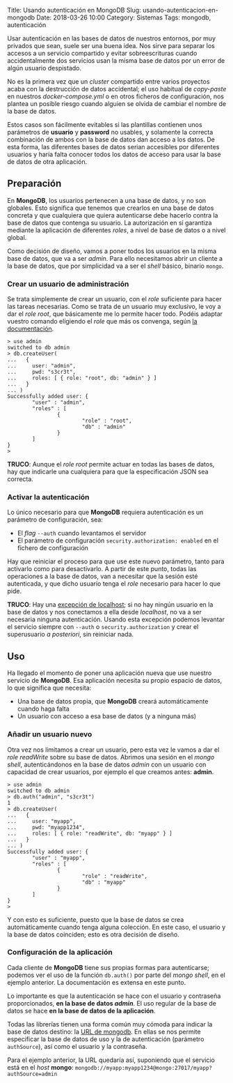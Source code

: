 Title: Usando autenticación en MongoDB
Slug: usando-autenticacion-en-mongodb
Date: 2018-03-26 10:00
Category: Sistemas
Tags: mongodb, autenticación



Usar autenticación en las bases de datos de nuestros entornos, por muy privados que sean, suele ser una buena idea. Nos sirve para separar los accesos a un servicio compartido y evitar sobreescrituras cuando accidentalmente dos servicios usan la misma base de datos por un error de algún usuario despistado.

No es la primera vez que un *cluster* compartido entre varios proyectos acaba con la destrucción de datos accidental; el uso habitual de *copy-paste* en nuestros *docker-compose.yml* o en otros ficheros de configuración, nos plantea un posible riesgo cuando alguien se olvida de cambiar el nombre de la base de datos.

Estos casos son fácilmente evitables si las plantillas contienen unos parámetros de **usuario** y **password** no usables, y solamente la correcta combinación de ambos con la base de datos dan acceso a los datos. De esta forma, las diferentes bases de datos serian accesibles por diferentes usuarios y haría falta conocer todos los datos de acceso para usar la base de datos de otra aplicación.

## Preparación

En **MongoDB**, los usuarios pertenecen a una base de datos, y no son globales. Esto significa que tenemos que crearlos en una base de datos concreta y que cualquiera que quiera autenticarse debe hacerlo contra la base de datos que contenga su usuario. La autorización en sí garantiza mediante la aplicación de diferentes *roles*, a nivel de base de datos o a nivel global.

Como decisión de diseño, vamos a poner todos los usuarios en la misma base de datos, que va a ser *admin*. Para ello necesitamos abrir un cliente a la base de datos, que por simplicidad va a ser el *shell* básico, binario `mongo`.

### Crear un usuario de administración

Se trata simplemente de crear un usuario, con el *role* suficiente para hacer las tareas necesarias. Como se trata de un usuario muy exclusivo, le voy a dar el *role root*, que básicamente me lo permite hacer todo. Podéis adaptar vuestro comando eligiendo el *role* que más os convenga, según [la documentación](https://docs.mongodb.com/manual/reference/built-in-roles/#built-in-roles).
```
> use admin
switched to db admin
> db.createUser(
...   {
...     user: "admin",
...     pwd: "s3cr3t",
...     roles: [ { role: "root", db: "admin" } ]
...   }
... )
Successfully added user: {
        "user" : "admin",
        "roles" : [
                {
                        "role" : "root",
                        "db" : "admin"
                }
        ]
}
>
```

**TRUCO**: Aunque el *role root* permite actuar en todas las bases de datos, hay que indicarle una cualquiera para que la especificación JSON sea correcta.

### Activar la autenticación

Lo único necesario para que **MongoDB** requiera autenticación es un parámetro de configuración, sea:

* El *flag* `--auth` cuando levantamos el servidor
* El parámetro de configuración `security.authorization: enabled` en el fichero de configuración

Hay que reiniciar el proceso para que use este nuevo parámetro, tanto para activarlo como para desactivarlo. A partir de este punto, todas las operaciones a la base de datos, van a necesitar que la sesión esté autenticada, y que dicho usuario tenga el *role* necesario para hacer lo que pide.

**TRUCO**: Hay una [excepción de localhost](https://docs.mongodb.com/manual/core/security-users/#localhost-exception); si no hay ningún usuario en la base de datos y nos conectamos a ella desde *localhost*, no va a ser necesaria ninguna autenticación. Usando esta excepción podemos levantar el servicio siempre con `--auth` o `security.authorization` y crear el superusuario *a posteriori*, sin reiniciar nada.

## Uso

Ha llegado el momento de poner una aplicación nueva que use nuestro servicio de **MongoDB**. Esa aplicación necesita su propio espacio de datos, lo que significa que necesita:

* Una base de datos propia, que **MongoDB** creará automáticamente cuando haga falta
* Un usuario con acceso a esa base de datos (y a ninguna más)

### Añadir un usuario nuevo

Otra vez nos limitamos a crear un usuario, pero esta vez le vamos a dar el *role readWrite* sobre su base de datos. Abrimos una sesión en el *mongo shell*, autenticándonos en la base de datos *admin* con un usuario con capacidad de crear usuarios, por ejemplo el que creamos antes: **admin**.

```
> use admin
switched to db admin
> db.auth("admin", "s3cr3t")
1
> db.createUser(
...   {
...     user: "myapp",
...     pwd: "myapp1234",
...     roles: [ { role: "readWrite", db: "myapp" } ]
...   }
... )
Successfully added user: {
        "user" : "myapp",
        "roles" : [
                {
                        "role" : "readWrite",
                        "db" : "myapp"
                }
        ]
}
>
```

Y con esto es suficiente, puesto que la base de datos se crea automáticamente cuando tenga alguna colección. En este caso, el usuario y la base de datos coinciden; esto es otra decisión de diseño.

### Configuración de la aplicación

Cada cliente de **MongoDB** tiene sus propias formas para autenticarse; podemos ver el uso de la función `db.auth()` por parte del *mongo shell*, en el ejemplo anterior. La documentación es extensa en este punto.

Lo importante es que la autenticación se hace con el usuario y contraseña proporcionados, **en la base de datos _admin_**. El uso regular de la base de datos se hace **en la base de datos de la aplicación**.

Todas las librerías tienen una forma común muy cómoda para indicar la base de datos destino: la [URL de mongodb](https://docs.mongodb.com/manual/reference/connection-string/). En ellas se nos permite especificar la base de datos de uso y la de autenticación (parámetro `authSource`), así como el usuario y la contraseña.

Para el ejemplo anterior, la URL quedaría así, suponiendo que el servicio está en el *host* **mongo**: `mongodb://myapp:myapp1234@mongo:27017/myapp?authSource=admin`
